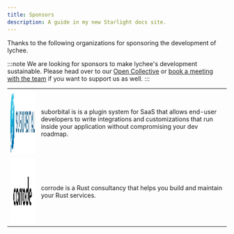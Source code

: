 ```yaml
---
title: Sponsors
description: A guide in my new Starlight docs site.
---
```


Thanks to the following organizations for sponsoring the development of lychee.

:::note
We are looking for sponsors to make lychee's development sustainable.
Please head over to our [Open Collective](https://opencollective.com/lychee-collective) or [book a meeting with the team](https://cal.com/lychee) if you want to support us as well.
:::

<table>
  <tr>
    <td>
      <a href="https://suborbital.dev/">
        <img src="../../assets/sponsors/suborbital.svg" width="200" height="150" />
      </a>
    </td>
    <td>
        suborbital is is a plugin system for SaaS that allows end-user
        developers to write integrations and customizations that run inside your
        application without compromising your dev roadmap.
    </td>
  </tr>
  <tr>
    <td>
      <a href="https://corrode.dev">
        <img src="../../assets/sponsors/corrode.svg" width="200" height="150" />
      </a>
    </td>
    <td>
      corrode is a Rust consultancy that helps you build and maintain your Rust
      services.
    </td>
  </tr>
</table>
